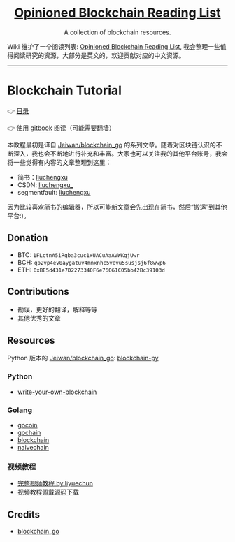 <h1 align="center"><a href="https://github.com/liuchengxu/blockchain-tutorial/wiki">Opinioned Blockchain Reading List</a></h1>
<p align="center">A collection of blockchain resources.</p>

Wiki 维护了一个阅读列表: [Opinioned Blockchain Reading List](https://github.com/liuchengxu/blockchain-tutorial/wiki), 我会整理一些值得阅读研究的资源，大部分是英文的，欢迎贡献对应的中文资源。

----

Blockchain Tutorial
===================

:point_right: [目录](content/SUMMARY.md)

:point_right: 使用 [gitbook](https://liuchengxu.gitbooks.io/blockchain-tutorial/content/) 阅读（可能需要翻墙）

本教程最初是译自 [Jeiwan/blockchain_go](https://github.com/Jeiwan/blockchain_go) 的系列文章。随着对区块链认识的不断深入，我也会不断地进行补充和丰富。大家也可以关注我的其他平台账号，我会将一些觉得有内容的文章整理到这里：

- 简书：[liuchengxu](https://www.jianshu.com/u/daf68451f175)
- CSDN: [liuchengxu_](http://blog.csdn.net/simple_the_best)
- segmentfault: [liuchengxu](https://segmentfault.com/u/liuchengxu)

因为比较喜欢简书的编辑器，所以可能新文章会先出现在简书，然后“搬运”到其他平台:)。

## Donation

- BTC: `1FLctnA5iRqba3cuc1xUACuAaAVWKqjUwr`
- BCH: `qp2vp4ev0aygatuv4mnxnhc5vevu5susjsj6f8wwp6`
- ETH: `0xBE5d431e7D2273340F6e76061C05bb42Bc39103d`

## Contributions

- 勘误，更好的翻译，解释等等
- 其他优秀的文章

## Resources

Python 版本的 [Jeiwan/blockchain_go](https://github.com/Jeiwan/blockchain_go): [blockchain-py](https://github.com/yummybian/blockchain-py)

### Python

- [write-your-own-blockchain](https://bigishdata.com/2017/10/17/write-your-own-blockchain-part-1-creating-storing-syncing-displaying-mining-and-proving-work/)

### Golang

- [gocoin](https://github.com/piotrnar/gocoin)
- [gochain](https://github.com/crisadamo/gochain)
- [blockchain](https://github.com/izqui/blockchain)
- [naivechain](https://github.com/kofj/naivechain)

### 视频教程

- [完整视频教程 by liyuechun](https://www.youtube.com/channel/UCRxmNhjCYQkGVbKSumcK5Wg/videos?view_as=subscriber)
- [视频教程佩戴源码下载](https://github.com/liyuechun/blockchain_go_videos)


## Credits

- [blockchain_go](https://github.com/Jeiwan/blockchain_go)


